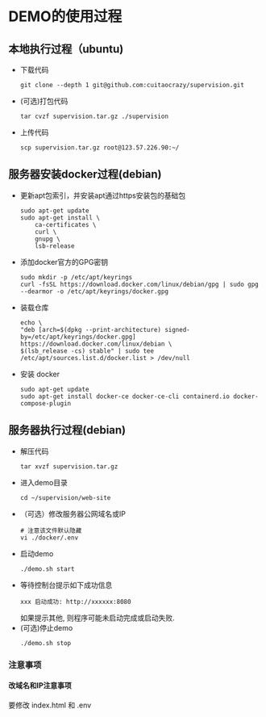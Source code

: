 # DEMO的使用过程
## 本地执行过程（ubuntu)
- 下载代码
    ```shell
    git clone --depth 1 git@github.com:cuitaocrazy/supervision.git
    ```
- (可选)打包代码
    ```shell
    tar cvzf supervision.tar.gz ./supervision
    ```
- 上传代码
    ```shell
    scp supervision.tar.gz root@123.57.226.90:~/
    ```
## 服务器安装docker过程(debian)
- 更新apt包索引，并安装apt通过https安装包的基础包
    ```shell
    sudo apt-get update
    sudo apt-get install \
        ca-certificates \
        curl \
        gnupg \
        lsb-release
    ```
- 添加docker官方的GPG密钥
    ```shell
    sudo mkdir -p /etc/apt/keyrings
    curl -fsSL https://download.docker.com/linux/debian/gpg | sudo gpg --dearmor -o /etc/apt/keyrings/docker.gpg
    ```
- 装载仓库
    ```shell
    echo \
  "deb [arch=$(dpkg --print-architecture) signed-by=/etc/apt/keyrings/docker.gpg] https://download.docker.com/linux/debian \
  $(lsb_release -cs) stable" | sudo tee /etc/apt/sources.list.d/docker.list > /dev/null
    ```
- 安装 docker
    ```shell
    sudo apt-get update
    sudo apt-get install docker-ce docker-ce-cli containerd.io docker-compose-plugin
    ```
## 服务器执行过程(debian)
- 解压代码
    ```shell
    tar xvzf supervision.tar.gz
    ```
- 进入demo目录
    ```shell
    cd ~/supervision/web-site
    ```
- （可选）修改服务器公网域名或IP
    ```shell
    # 注意该文件默认隐藏
    vi ./docker/.env
    ```
- 启动demo
    ```shell
    ./demo.sh start
    ```
- 等待控制台提示如下成功信息
    ```shell
    xxx 启动成功: http://xxxxxx:8080
    ```
    如果提示其他, 则程序可能未启动完成或启动失败.
- (可选)停止demo
    ```shell
    ./demo.sh stop
    ```

### 注意事项
#### 改域名和IP注意事项
要修改 index.html 和 .env
